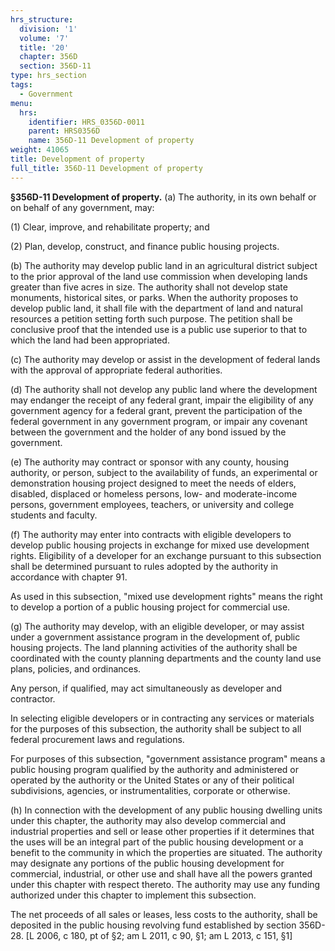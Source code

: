 ```yaml
---
hrs_structure:
  division: '1'
  volume: '7'
  title: '20'
  chapter: 356D
  section: 356D-11
type: hrs_section
tags:
  - Government
menu:
  hrs:
    identifier: HRS_0356D-0011
    parent: HRS0356D
    name: 356D-11 Development of property
weight: 41065
title: Development of property
full_title: 356D-11 Development of property
---
```

**§356D-11 Development of property.** (a) The authority, in its own behalf or on behalf of any government, may:

(1) Clear, improve, and rehabilitate property; and

(2) Plan, develop, construct, and finance public housing projects.

(b) The authority may develop public land in an agricultural district subject to the prior approval of the land use commission when developing lands greater than five acres in size. The authority shall not develop state monuments, historical sites, or parks. When the authority proposes to develop public land, it shall file with the department of land and natural resources a petition setting forth such purpose. The petition shall be conclusive proof that the intended use is a public use superior to that to which the land had been appropriated.

(c) The authority may develop or assist in the development of federal lands with the approval of appropriate federal authorities.

(d) The authority shall not develop any public land where the development may endanger the receipt of any federal grant, impair the eligibility of any government agency for a federal grant, prevent the participation of the federal government in any government program, or impair any covenant between the government and the holder of any bond issued by the government.

(e) The authority may contract or sponsor with any county, housing authority, or person, subject to the availability of funds, an experimental or demonstration housing project designed to meet the needs of elders, disabled, displaced or homeless persons, low- and moderate-income persons, government employees, teachers, or university and college students and faculty.

(f) The authority may enter into contracts with eligible developers to develop public housing projects in exchange for mixed use development rights. Eligibility of a developer for an exchange pursuant to this subsection shall be determined pursuant to rules adopted by the authority in accordance with chapter 91.

As used in this subsection, "mixed use development rights" means the right to develop a portion of a public housing project for commercial use.

(g) The authority may develop, with an eligible developer, or may assist under a government assistance program in the development of, public housing projects. The land planning activities of the authority shall be coordinated with the county planning departments and the county land use plans, policies, and ordinances.

Any person, if qualified, may act simultaneously as developer and contractor.

In selecting eligible developers or in contracting any services or materials for the purposes of this subsection, the authority shall be subject to all federal procurement laws and regulations.

For purposes of this subsection, "government assistance program" means a public housing program qualified by the authority and administered or operated by the authority or the United States or any of their political subdivisions, agencies, or instrumentalities, corporate or otherwise.

(h) In connection with the development of any public housing dwelling units under this chapter, the authority may also develop commercial and industrial properties and sell or lease other properties if it determines that the uses will be an integral part of the public housing development or a benefit to the community in which the properties are situated. The authority may designate any portions of the public housing development for commercial, industrial, or other use and shall have all the powers granted under this chapter with respect thereto. The authority may use any funding authorized under this chapter to implement this subsection.

The net proceeds of all sales or leases, less costs to the authority, shall be deposited in the public housing revolving fund established by section 356D-28\. [L 2006, c 180, pt of §2; am L 2011, c 90, §1; am L 2013, c 151, §1]